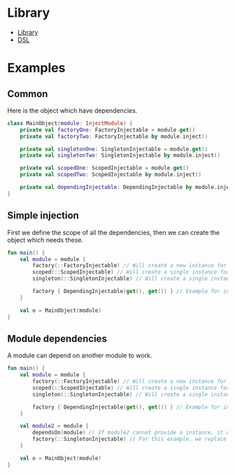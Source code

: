 # Library

- [Library](lib/InjectModule.kt)
- [DSL](lib/injection.dsl.kt)

# Examples

## Common

Here is the object which have dependencies.

```kotlin
class MainObject(module: InjectModule) {
    private val factoryOne: FactoryInjectable = module.get()
    private val factoryTwo: FactoryInjectable by module.inject()

    private val singletonOne: SingletonInjectable = module.get()
    private val singletonTwo: SingletonInjectable by module.inject()

    private val scopedOne: ScopedInjectable = module.get()
    private val scopedTwo: ScopedInjectable by module.inject()

    private val dependingInjectable: DependingInjectable by module.inject()
}
```

## Simple injection

First we define the scope of all the dependencies, then we can create the object which needs these.

```kotlin
fun main() {
    val module = module {
        factory(::FactoryInjectable) // Will create a new instance for any injection
        scoped(::ScopedInjectable) // Will create a single instance for all injections from this module
        singleton(::SingletonInjectable) // Will create a single instance, no matter the module

        factory { DependingInjectable(get(), get()) } // Example for injection in constructor
    }

    val o = MainObject(module)
}
```

## Module dependencies

A module can depend on another module to work.

```kotlin
fun main() {
    val module = module {
        factory(::FactoryInjectable) // Will create a new instance for any injection
        scoped(::ScopedInjectable) // Will create a single instance for all injections from this module
        singleton(::SingletonInjectable) // Will create a single instance, no matter the module

        factory { DependingInjectable(get(), get()) } // Example for injection in constructor
    }

    val module2 = module {
        dependsOn(module) // If module2 cannot provide a instance, it will ask it dependencies
        factory(::SingletonInjectable) // For this example, we replace a Singleton by a Factory
    }

    val o = MainObject(module)
}
```

